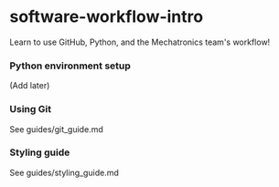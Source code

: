 # software-workflow-intro
Learn to use GitHub, Python, and the Mechatronics team's workflow!

### Python environment setup
(Add later)

### Using Git
See guides/git_guide.md

### Styling guide
See guides/styling_guide.md
